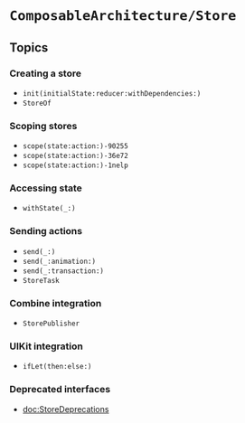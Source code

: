 # ``ComposableArchitecture/Store``

## Topics

### Creating a store

- ``init(initialState:reducer:withDependencies:)``
- ``StoreOf``

### Scoping stores

- ``scope(state:action:)-90255``
- ``scope(state:action:)-36e72``
- ``scope(state:action:)-1nelp``

### Accessing state

- ``withState(_:)``

### Sending actions

- ``send(_:)``
- ``send(_:animation:)``
- ``send(_:transaction:)``
- ``StoreTask``

### Combine integration

- ``StorePublisher``

### UIKit integration

- ``ifLet(then:else:)``

### Deprecated interfaces

- <doc:StoreDeprecations>
